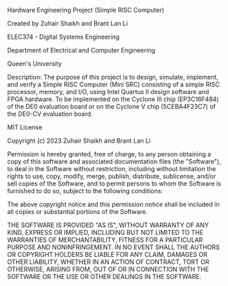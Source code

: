   Hardware Engineering Project (Simple RISC Computer)
  
  Created by Zuhair Shaikh and Brant Lan Li 
  
  ELEC374 - Digital Systems Engineering
  
  Department of Electrical and Computer Engineering
  
  Queen's University
  
  Description: The purpose of this project is to design, simulate, implement, and verify a Simple RISC Computer (Mini SRC)
  consisting of a simple RISC processor, memory, and I/O, using Intel Quartus II design software and FPGA hardware. To be implemented on the Cyclone III chip (EP3C16F484) of the DE0 evaluation       board or on the Cyclone V chip (5CEBA4F23C7) of the DE0-CV evaluation board.


  MIT License

  Copyright (c) 2023 Zuhair Shaikh and Brant Lan Li 

  Permission is hereby granted, free of charge, to any person obtaining a copy
  of this software and associated documentation files (the "Software"), to deal
  in the Software without restriction, including without limitation the rights
  to use, copy, modify, merge, publish, distribute, sublicense, and/or sell
  copies of the Software, and to permit persons to whom the Software is
  furnished to do so, subject to the following conditions:

  The above copyright notice and this permission notice shall be included in all
  copies or substantial portions of the Software.

  THE SOFTWARE IS PROVIDED "AS IS", WITHOUT WARRANTY OF ANY KIND, EXPRESS OR
  IMPLIED, INCLUDING BUT NOT LIMITED TO THE WARRANTIES OF MERCHANTABILITY,
  FITNESS FOR A PARTICULAR PURPOSE AND NONINFRINGEMENT. IN NO EVENT SHALL THE
  AUTHORS OR COPYRIGHT HOLDERS BE LIABLE FOR ANY CLAIM, DAMAGES OR OTHER
  LIABILITY, WHETHER IN AN ACTION OF CONTRACT, TORT OR OTHERWISE, ARISING FROM,
  OUT OF OR IN CONNECTION WITH THE SOFTWARE OR THE USE OR OTHER DEALINGS IN THE
  SOFTWARE.
